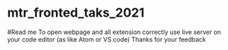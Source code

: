 # mtr_fronted_taks_2021
#Read me
To open webpage and all extension correctly use live server on your code editor (as like Atom or VS code)
Thanks for your feedback

